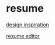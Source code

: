 # resume
[design inspiration](https://novoresume.com/career-blog/resume-formats#reverse-chronological-resume-format)

[resume editor](https://rjsf-team.github.io/react-jsonschema-form/)
